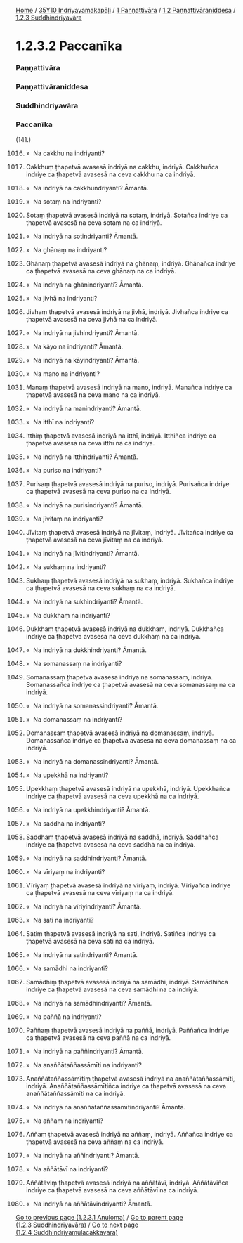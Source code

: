 
[Home](/) / [35Y10 Indriyayamakapāḷi](../../../../35Y10.md) / [1 Paṇṇattivāra](../../../1.md) / [1.2 Paṇṇattivāraniddesa](../../1.2.md) / [1.2.3 Suddhindriyavāra](../1.2.3.md)

# 1.2.3.2 Paccanīka

### Paṇṇattivāra

### Paṇṇattivāraniddesa

### Suddhindriyavāra

### Paccanīka

(141.)

1016. »  Na cakkhu na indriyanti?

1017. Cakkhuṃ ṭhapetvā avasesā indriyā na cakkhu, indriyā. Cakkhuñca indriye ca ṭhapetvā avasesā na ceva cakkhu na ca indriyā.

1018. «  Na indriyā na cakkhundriyanti? Āmantā.

1019. »  Na sotaṃ na indriyanti?

1020. Sotaṃ ṭhapetvā avasesā indriyā na sotaṃ, indriyā. Sotañca indriye ca ṭhapetvā avasesā na ceva sotaṃ na ca indriyā.

1021. «  Na indriyā na sotindriyanti? Āmantā.

1022. »  Na ghānaṃ na indriyanti?

1023. Ghānaṃ ṭhapetvā avasesā indriyā na ghānaṃ, indriyā. Ghānañca indriye ca ṭhapetvā avasesā na ceva ghānaṃ na ca indriyā.

1024. «  Na indriyā na ghānindriyanti? Āmantā.

1025. »  Na jivhā na indriyanti?

1026. Jivhaṃ ṭhapetvā avasesā indriyā na jivhā, indriyā. Jivhañca indriye ca ṭhapetvā avasesā na ceva jivhā na ca indriyā.

1027. «  Na indriyā na jivhindriyanti? Āmantā.

1028. »  Na kāyo na indriyanti? Āmantā.

1029. «  Na indriyā na kāyindriyanti? Āmantā.

1030. »  Na mano na indriyanti?

1031. Manaṃ ṭhapetvā avasesā indriyā na mano, indriyā. Manañca indriye ca ṭhapetvā avasesā na ceva mano na ca indriyā.

1032. «  Na indriyā na manindriyanti? Āmantā.

1033. »  Na itthī na indriyanti?

1034. Itthiṃ ṭhapetvā avasesā indriyā na itthī, indriyā. Itthiñca indriye ca ṭhapetvā avasesā na ceva itthī na ca indriyā.

1035. «  Na indriyā na itthindriyanti? Āmantā.

1036. »  Na puriso na indriyanti?

1037. Purisaṃ ṭhapetvā avasesā indriyā na puriso, indriyā. Purisañca indriye ca ṭhapetvā avasesā na ceva puriso na ca indriyā.

1038. «  Na indriyā na purisindriyanti? Āmantā.

1039. »  Na jīvitaṃ na indriyanti?

1040. Jīvitaṃ ṭhapetvā avasesā indriyā na jīvitaṃ, indriyā. Jīvitañca indriye ca ṭhapetvā avasesā na ceva jīvitaṃ na ca indriyā.

1041. «  Na indriyā na jīvitindriyanti? Āmantā.

1042. »  Na sukhaṃ na indriyanti?

1043. Sukhaṃ ṭhapetvā avasesā indriyā na sukhaṃ, indriyā. Sukhañca indriye ca ṭhapetvā avasesā na ceva sukhaṃ na ca indriyā.

1044. «  Na indriyā na sukhindriyanti? Āmantā.

1045. »  Na dukkhaṃ na indriyanti?

1046. Dukkhaṃ ṭhapetvā avasesā indriyā na dukkhaṃ, indriyā. Dukkhañca indriye ca ṭhapetvā avasesā na ceva dukkhaṃ na ca indriyā.

1047. «  Na indriyā na dukkhindriyanti? Āmantā.

1048. »  Na somanassaṃ na indriyanti?

1049. Somanassaṃ ṭhapetvā avasesā indriyā na somanassaṃ, indriyā. Somanassañca indriye ca ṭhapetvā avasesā na ceva somanassaṃ na ca indriyā.

1050. «  Na indriyā na somanassindriyanti? Āmantā.

1051. »  Na domanassaṃ na indriyanti?

1052. Domanassaṃ ṭhapetvā avasesā indriyā na domanassaṃ, indriyā. Domanassañca indriye ca ṭhapetvā avasesā na ceva domanassaṃ na ca indriyā.

1053. «  Na indriyā na domanassindriyanti? Āmantā.

1054. »  Na upekkhā na indriyanti?

1055. Upekkhaṃ ṭhapetvā avasesā indriyā na upekkhā, indriyā. Upekkhañca indriye ca ṭhapetvā avasesā na ceva upekkhā na ca indriyā.

1056. «  Na indriyā na upekkhindriyanti? Āmantā.

1057. »  Na saddhā na indriyanti?

1058. Saddhaṃ ṭhapetvā avasesā indriyā na saddhā, indriyā. Saddhañca indriye ca ṭhapetvā avasesā na ceva saddhā na ca indriyā.

1059. «  Na indriyā na saddhindriyanti? Āmantā.

1060. »  Na vīriyaṃ na indriyanti?

1061. Vīriyaṃ ṭhapetvā avasesā indriyā na vīriyaṃ, indriyā. Vīriyañca indriye ca ṭhapetvā avasesā na ceva vīriyaṃ na ca indriyā.

1062. «  Na indriyā na vīriyindriyanti? Āmantā.

1063. »  Na sati na indriyanti?

1064. Satiṃ ṭhapetvā avasesā indriyā na sati, indriyā. Satiñca indriye ca ṭhapetvā avasesā na ceva sati na ca indriyā.

1065. «  Na indriyā na satindriyanti? Āmantā.

1066. »  Na samādhi na indriyanti?

1067. Samādhiṃ ṭhapetvā avasesā indriyā na samādhi, indriyā. Samādhiñca indriye ca ṭhapetvā avasesā na ceva samādhi na ca indriyā.

1068. «  Na indriyā na samādhindriyanti? Āmantā.

1069. »  Na paññā na indriyanti?

1070. Paññaṃ ṭhapetvā avasesā indriyā na paññā, indriyā. Paññañca indriye ca ṭhapetvā avasesā na ceva paññā na ca indriyā.

1071. «  Na indriyā na paññindriyanti? Āmantā.

1072. »  Na anaññātaññassāmīti na indriyanti?

1073. Anaññātaññassāmītiṃ ṭhapetvā avasesā indriyā na anaññātaññassāmīti, indriyā. Anaññātaññassāmītiñca indriye ca ṭhapetvā avasesā na ceva anaññātaññassāmīti na ca indriyā.

1074. «  Na indriyā na anaññātaññassāmītindriyanti? Āmantā.

1075. »  Na aññaṃ na indriyanti?

1076. Aññaṃ ṭhapetvā avasesā indriyā na aññaṃ, indriyā. Aññañca indriye ca ṭhapetvā avasesā na ceva aññaṃ na ca indriyā.

1077. «  Na indriyā na aññindriyanti? Āmantā.

1078. »  Na aññātāvī na indriyanti?

1079. Aññātāviṃ ṭhapetvā avasesā indriyā na aññātāvī, indriyā. Aññātāviñca indriye ca ṭhapetvā avasesā na ceva aññātāvī na ca indriyā.

1080. «  Na indriyā na aññātāvindriyanti? Āmantā.

[Go to previous page (1.2.3.1 Anuloma)](1.2.3.1.md) / [Go to parent page (1.2.3 Suddhindriyavāra)](../1.2.3.md) / [Go to next page (1.2.4 Suddhindriyamūlacakkavāra)](../1.2.4.md)



